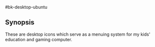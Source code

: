 #bk-desktop-ubuntu

## Synopsis
These are desktop icons which serve as a menuing system for my kids' education and gaming computer.
